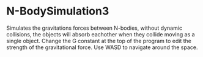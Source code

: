 # N-BodySimulation3
Simulates the gravitations forces between N-bodies, without dynamic collisions, the objects will absorb eachother when they collide moving as a single object. Change the G constant at the top of the program to edit the strength of the gravitational force. Use WASD to navigate around the space.
